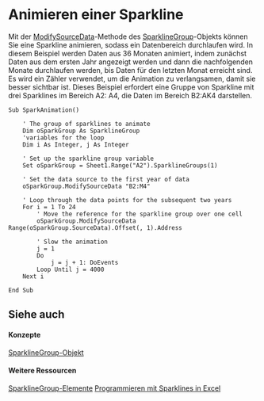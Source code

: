 
# Animieren einer Sparkline

Mit der [ModifySourceData](35c1c1ed-b61d-2412-961f-8eb74b5563a2.md)-Methode des [SparklineGroup](cc694d97-a3d3-3473-2e37-0ede67b97680.md)-Objekts können Sie eine Sparkline animieren, sodass ein Datenbereich durchlaufen wird. In diesem Beispiel werden Daten aus 36 Monaten animiert, indem zunächst Daten aus dem ersten Jahr angezeigt werden und dann die nachfolgenden Monate durchlaufen werden, bis Daten für den letzten Monat erreicht sind. Es wird ein Zähler verwendet, um die Animation zu verlangsamen, damit sie besser sichtbar ist. Dieses Beispiel erfordert eine Gruppe von Sparkline mit drei Sparklines im Bereich A2: A4, die Daten im Bereich B2:AK4 darstellen. 


```
Sub SparkAnimation()

    ' The group of sparklines to animate
    Dim oSparkGroup As SparklineGroup
    'variables for the loop
    Dim i As Integer, j As Integer
    
    ' Set up the sparkline group variable
    Set oSparkGroup = Sheet1.Range("A2").SparklineGroups(1)
    
    ' Set the data source to the first year of data
    oSparkGroup.ModifySourceData "B2:M4"
    
    ' Loop through the data points for the subsequent two years
    For i = 1 To 24
        ' Move the reference for the sparkline group over one cell
        oSparkGroup.ModifySourceData Range(oSparkGroup.SourceData).Offset(, 1).Address
        
        ' Slow the animation
        j = 1
        Do
            j = j + 1: DoEvents
        Loop Until j = 4000
    Next i
    
End Sub
```


## Siehe auch


#### Konzepte


[SparklineGroup-Objekt](cc694d97-a3d3-3473-2e37-0ede67b97680.md)
#### Weitere Ressourcen


[SparklineGroup-Elemente](http://msdn.microsoft.com/library/dad308ee-d69b-748d-d0c8-ad63c643808f%28Office.15%29.aspx)
[Programmieren mit Sparklines in Excel](http://msdn.microsoft.com/library/e26f3356-882e-44d5-94a5-c7e8d1026d78%28Office.15%29.aspx)